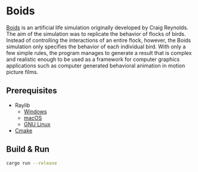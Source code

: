 # Boids

[Boids](https://en.wikipedia.org/wiki/Boids) is an artificial life simulation originally developed by Craig Reynolds. The aim of the simulation was to replicate the behavior of flocks of birds. Instead of controlling the interactions of an entire flock, however, the Boids simulation only specifies the behavior of each individual bird. With only a few simple rules, the program manages to generate a result that is complex and realistic enough to be used as a framework for computer graphics applications such as computer generated behavioral animation in motion picture films.

## Prerequisites

- Raylib
  - [Windows](https://github.com/raysan5/raylib/wiki/Working-on-Windows)
  - [macOS](https://github.com/raysan5/raylib/wiki/Working-on-macOS)
  - [GNU Linux](https://github.com/raysan5/raylib/wiki/Working-on-GNU-Linux)
- [Cmake](https://cmake.org/download/)

## Build & Run

```sh
cargo run --release
```
